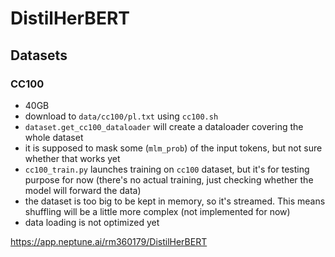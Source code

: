 # DistilHerBERT

## Datasets

### CC100
- 40GB
- download to `data/cc100/pl.txt` using `cc100.sh`
- `dataset.get_cc100_dataloader` will create a dataloader covering the whole dataset
- it is supposed to mask some (`mlm_prob`) of the input tokens, but not sure whether that works yet
- `cc100_train.py` launches training on `cc100` dataset, but it's for testing purpose for now (there's no actual
training, just checking whether the model will forward the data)
- the dataset is too big to be kept in memory, so it's streamed. This means shuffling will be a little more complex
(not implemented for now)
- data loading is not optimized yet

https://app.neptune.ai/rm360179/DistilHerBERT
